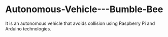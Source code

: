 # Autonomous-Vehicle---Bumble-Bee
It is an autonomous vehicle that avoids collision using Raspberry Pi and Arduino technologies.
